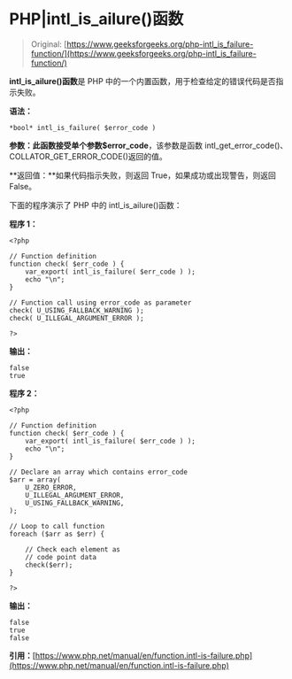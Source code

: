# PHP|intl_is_ailure()函数

> Original: [https://www.geeksforgeeks.org/php-intl_is_failure-function/](https://www.geeksforgeeks.org/php-intl_is_failure-function/)

**intl_is_ailure()函数**是 PHP 中的一个内置函数，用于检查给定的错误代码是否指示失败。

**语法：**

```
*bool* intl_is_failure( $error_code )
```

**参数：**此函数接受单个参数**$error_code**，该参数是函数 intl_get_error_code()、COLLATOR_GET_ERROR_CODE()返回的值。

**返回值：**如果代码指示失败，则返回 True，如果成功或出现警告，则返回 False。

下面的程序演示了 PHP 中的 intl_is_ailure()函数：

**程序 1：**

```
<?php

// Function definition
function check( $err_code ) {
    var_export( intl_is_failure( $err_code ) );
    echo "\n";
}

// Function call using error_code as parameter
check( U_USING_FALLBACK_WARNING );
check( U_ILLEGAL_ARGUMENT_ERROR );

?>
```

**输出：**

```
false
true

```

**程序 2：**

```
<?php

// Function definition
function check( $err_code ) {
    var_export( intl_is_failure( $err_code ) );
    echo "\n";
}

// Declare an array which contains error_code
$arr = array( 
    U_ZERO_ERROR, 
    U_ILLEGAL_ARGUMENT_ERROR,
    U_USING_FALLBACK_WARNING,
);

// Loop to call function
foreach ($arr as $err) { 

    // Check each element as
    // code point data 
    check($err); 
} 

?>
```

**输出：**

```
false
true
false

```

**引用：**[https://www.php.net/manual/en/function.intl-is-failure.php](https://www.php.net/manual/en/function.intl-is-failure.php)